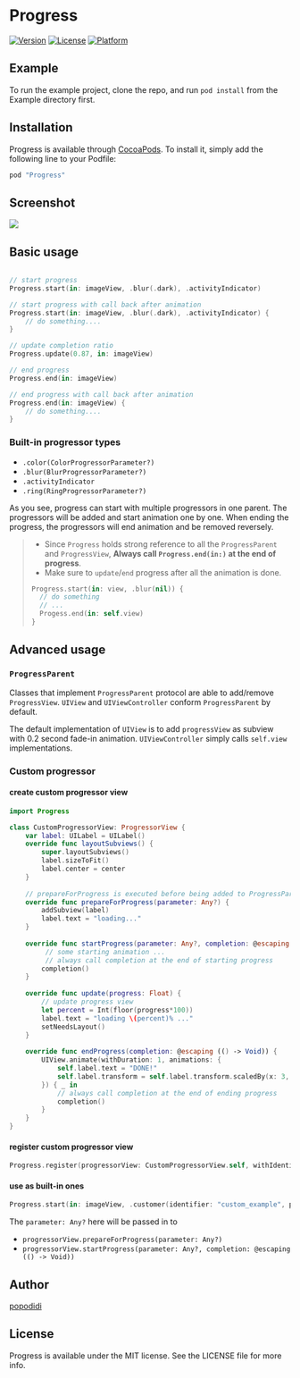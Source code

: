 # Progress

<!--
[![CI Status](http://img.shields.io/travis/popodidi/Progress.svg?style=flat)](https://travis-ci.org/popodidi/Progress)
-->
[![Version](https://img.shields.io/cocoapods/v/Progress.svg?style=flat)](http://cocoapods.org/pods/Progress)
[![License](https://img.shields.io/cocoapods/l/Progress.svg?style=flat)](http://cocoapods.org/pods/Progress)
[![Platform](https://img.shields.io/cocoapods/p/Progress.svg?style=flat)](http://cocoapods.org/pods/Progress)

## Example

To run the example project, clone the repo, and run `pod install` from the Example directory first.

## Installation

Progress is available through [CocoaPods](http://cocoapods.org). To install
it, simply add the following line to your Podfile:

```ruby
pod "Progress"
```

## Screenshot
![](Progress_demo.gif)

## Basic usage

```swift

// start progress
Progress.start(in: imageView, .blur(.dark), .activityIndicator)

// start progress with call back after animation
Progress.start(in: imageView, .blur(.dark), .activityIndicator) {
	// do something....
}

// update completion ratio
Progress.update(0.87, in: imageView)

// end progress
Progress.end(in: imageView)

// end progress with call back after animation
Progress.end(in: imageView) {
	// do something....
}

```

### Built-in progressor types

- `.color(ColorProgressorParameter?)`
- `.blur(BlurProgressorParameter?)`
- `.activityIndicator`
- `.ring(RingProgressorParameter?)`

As you see, progress can start with multiple progressors in one parent. The progressors will be added and start animation one by one. When ending the progress, the progressors will end animation and be removed reversely.

> - Since `Progress` holds strong reference to all the `ProgressParent` and `ProgressView`, **Always call `Progress.end(in:)` at the end of progress**.
> - Make sure to `update`/`end` progress after all the animation is done.
> 
> ```swift
> Progress.start(in: view, .blur(nil)) {
>   // do something
>   // ...
>   Progess.end(in: self.view)
> }
> ```

## Advanced usage

### `ProgressParent`

Classes that implement `ProgressParent` protocol are able to add/remove `ProgressView`. `UIView` and `UIViewController` conform `ProgressParent` by default.

The default implementation of `UIView` is to add `progressView` as subview with 0.2 second fade-in animation. `UIViewController` simply calls `self.view` implementations.

### Custom progressor

#### create custom progressor view

```swift
import Progress

class CustomProgressorView: ProgressorView {
    var label: UILabel = UILabel()
    override func layoutSubviews() {
        super.layoutSubviews()
        label.sizeToFit()
        label.center = center
    }
    
    // prepareForProgress is executed before being added to ProgressParent
    override func prepareForProgress(parameter: Any?) {
        addSubview(label)
        label.text = "loading..."
    }
    
    override func startProgress(parameter: Any?, completion: @escaping (() -> Void)) {
    	 // some starting animation ...
    	 // always call completion at the end of starting progress
        completion()
    }
    
    override func update(progress: Float) {
        // update progress view
        let percent = Int(floor(progress*100))
        label.text = "loading \(percent)% ..."
        setNeedsLayout()
    }
    
    override func endProgress(completion: @escaping (() -> Void)) {
        UIView.animate(withDuration: 1, animations: {
            self.label.text = "DONE!"
            self.label.transform = self.label.transform.scaledBy(x: 3, y: 3)
        }) { _ in
            // always call completion at the end of ending progress
            completion()
        }
    }
}
```

#### register custom progressor view

``` swift
Progress.register(progressorView: CustomProgressorView.self, withIdentifier: "custom_example")
```

#### use as built-in ones

``` swift
Progress.start(in: imageView, .customer(identifier: "custom_example", parameter: nil))
```
The `parameter: Any?` here will be passed in to 

- `progressorView.prepareForProgress(parameter: Any?)`
- `progressorView.startProgress(parameter: Any?, completion: @escaping (() -> Void))`


## Author

[popodidi](changhao@haostudio.cc)

## License

Progress is available under the MIT license. See the LICENSE file for more info.
